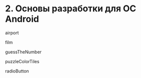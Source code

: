 # 2. Основы разработки для ОС Android

airport

film

guessTheNumber

puzzleColorTiles

radioButton
